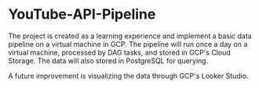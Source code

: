 # YouTube-API-Pipeline
The project is created as a learning experience and implement a basic data pipeline on a virtual machine in GCP. 
The pipeline will run once a day on a virtual machine, processed by DAG tasks, and stored in GCP's Cloud Storage. 
The data will also stored in PostgreSQL for querying.

A future improvement is visualizing the data through GCP's Looker Studio.
